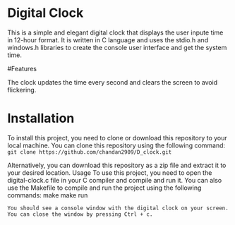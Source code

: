 # Digital Clock
This is a simple and elegant digital clock that displays the user inpute time in 12-hour format. It is written in C language and uses the stdio.h and windows.h libraries to create the console user interface and get the system time.

#Features

The clock updates the time every second and clears the screen to avoid flickering.

# Installation
To install this project, you need to clone or download this repository to your local machine.
You can clone this repository using the following command:
`git clone https://github.com/chandan2909/D_clock.git`

Alternatively, you can download this repository as a zip file and extract it to your desired location.
Usage
To use this project, you need to open the digital-clock.c file in your C compiler and compile and run it.
You can also use the Makefile to compile and run the project using the following commands:
make
make run

`You should see a console window with the digital clock on your screen.
You can close the window by pressing Ctrl + c.`
